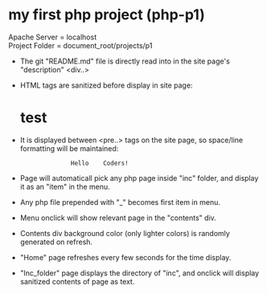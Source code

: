 # my first php project (php-p1)


Apache Server  = localhost
<br>Project Folder = document_root/projects/p1

* The git "README.md" file is directly read into in the site page's "description" <div..>
* HTML tags are sanitized before display in site page:
   <h1>test</h1>

* It is displayed between <pre..> tags on the site page, so space/line formatting will be maintained:

                    Hello    Coders!


* Page will automaticall pick any php page inside "inc" folder, and display it as an "item" in the menu.
* Any php file prepended with "_" becomes first item in menu.
* Menu onclick will show relevant page in the "contents" div.
* Contents div background color (only lighter colors) is randomly generated on refresh.
* "Home" page refreshes every few seconds for the time display.
* "Inc_folder" page displays the directory of "inc", and onclick will display sanitized contents of page as text.


